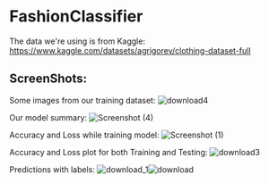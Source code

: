 # FashionClassifier


The data we're using is from Kaggle: https://www.kaggle.com/datasets/agrigorev/clothing-dataset-full

## ScreenShots:
Some images from our training dataset:
![download4](https://user-images.githubusercontent.com/80912129/184539634-c19d680c-ef07-49b0-8268-9567cd523e4c.png)

Our model summary:
![Screenshot (4)](https://user-images.githubusercontent.com/80912129/184539492-6bdd58aa-5e91-4fc9-9d20-a716c622be04.png)

Accuracy and Loss while training model:
![Screenshot (1)](https://user-images.githubusercontent.com/80912129/184539522-06cd94e2-3768-4005-acc2-fcc3399fd99c.png)

Accuracy and Loss plot for both Training and Testing:
![download3](https://user-images.githubusercontent.com/80912129/184539221-1bb76913-a2a3-438e-8162-59977e94258b.png)

Predictions with labels:
![download_1](https://user-images.githubusercontent.com/80912129/184539223-2b9683c9-4624-4d09-b8fb-4ff9acc520d4.png)![download](https://user-images.githubusercontent.com/80912129/184539224-95d54050-52c5-4db2-ac29-628f8fc598b8.png)
